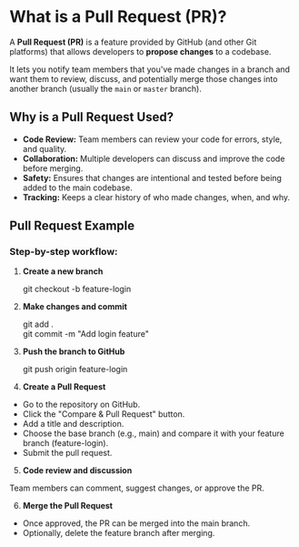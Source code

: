 # What is a Pull Request (PR)?

A **Pull Request (PR)** is a feature provided by GitHub (and other Git platforms) that allows developers to **propose changes** to a codebase.  

It lets you notify team members that you've made changes in a branch and want them to review, discuss, and potentially merge those changes into another branch (usually the `main` or `master` branch).


## Why is a Pull Request Used?

- **Code Review:** Team members can review your code for errors, style, and quality.
- **Collaboration:** Multiple developers can discuss and improve the code before merging.
- **Safety:** Ensures that changes are intentional and tested before being added to the main codebase.
- **Tracking:** Keeps a clear history of who made changes, when, and why.

## Pull Request Example

### Step-by-step workflow:

1. **Create a new branch**

      git checkout -b feature-login  

2. **Make changes and commit**

      git add .  
      git commit -m "Add login feature"  

3. **Push the branch to GitHub**
   
      git push origin feature-login  

4. **Create a Pull Request**  

- Go to the repository on GitHub.
- Click the "Compare & Pull Request" button.
- Add a title and description.
- Choose the base branch (e.g., main) and compare it with your feature branch (feature-login).
- Submit the pull request.
  
5. **Code review and discussion**
   
Team members can comment, suggest changes, or approve the PR.

6. **Merge the Pull Request**

- Once approved, the PR can be merged into the main branch.
- Optionally, delete the feature branch after merging.



